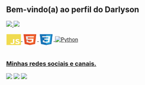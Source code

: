 ## Bem-vindo(a) ao perfil do Darlyson

 <div>
   <a href="https://github.com/darlysonz">
   <img height="180em" src="https://github-readme-stats.vercel.app/api?username=darlysonz&show_icons=true&theme=gruvbox&include_all_commits=true&count_private=true"/>
   <img height="180em" src="https://github-readme-stats.vercel.app/api/top-langs/?username=darlysonz&layout=compact&langs_count=6&theme=tokyonight"/>
</div>
    
<div style="display: inline_block"><br>
  <img align="center" alt="Js" height="30" width="40" src="https://raw.githubusercontent.com/devicons/devicon/master/icons/javascript/javascript-plain.svg">
  <img align="center" alt="HTML" height="30" width="40" src="https://raw.githubusercontent.com/devicons/devicon/master/icons/html5/html5-original.svg">
  <img align="center" alt="CSS" height="30" width="40" src="https://raw.githubusercontent.com/devicons/devicon/master/icons/css3/css3-original.svg">
  <img align="center" alt="Python" height="35" width="45" src="https://cdn.jsdelivr.net/gh/devicons/devicon/icons/python/python-original.svg" />
</div>
 
<br>
 
### Minhas redes sociais e canais.
 
<div> 
  <a href="https://www.youtube.com/channel/UCaqjQtCx6U1jr2q59n2iB5Q" target="_blank"><img src="https://img.shields.io/badge/YouTube-FF0000?style=for-the-badge&logo=youtube&logoColor=white" target="_blank"></a>
  <a href="https://www.instagram.com/darlyson_z/" target="_blank"><img src="https://img.shields.io/badge/-Instagram-%23E4405F?style=for-the-badge&logo=instagram&logoColor=white" target="_blank"></a>
    <a href="https://www.twitch.tv/dreikz22" target="_blank"><img src="https://img.shields.io/badge/twitch-%25AB00FF?style=for-the-badge&logo=twitch&logoColor=white&color=AB00FF" target="_blank"></a>
</div>
